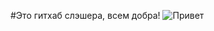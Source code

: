 #Это гитхаб слэшера, всем добра!
![Привет](https://avatars.mds.yandex.net/get-zen_doc/3532529/pub_601f9296d96a1a50b854a8aa_601f92f4f2a56f0eaad396d5/scale_1200)
